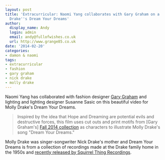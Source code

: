 ```yaml
---
layout: post
title: 'Extracurricular: Naomi Yang collaborates with Gary Graham on a video for Molly
  Drake''s Dream Your Dreams'
author:
  display_name: Andy
  login: admin
  email: andy@fullofwishes.co.uk
  url: http://www.grange85.co.uk
date: '2014-02-20'
categories:
- damon & naomi
tags:
- extracurricular
- fashion
- gary graham
- nick drake
- molly drake
---
```

<p>Naomi Yang has collaborated with fashion designer <a href="http://www.garygrahamnyc.com/">Gary Graham</a> and lighting and lighting designer Susanne Sasic on this beautiful video for Molly Drake's Dream Your Dreams.<br />
<blockquote><p>Inspired by the idea that Hope and Dreaming are potential evils and destructive forces, this film uses cut outs and print motifs from [Gary Graham's] <a href="http://www.garygrahamnyc.com/collections/collection-fall-2014">Fall 2014 collection</a> as characters to illustrate Molly Drake's song "Dream Your Dreams." </p></blockquote>
<p>Molly Drake was singer-songwriter Nick Drake's mother and Dream Your Dreams is from a collection of recordings made at the Drake family home in the 1950s and <a href="http://mollydrake.bandcamp.com/">recently released by Squirrel Thing Recordings</a>.</p>
